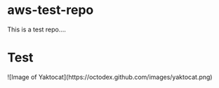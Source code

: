 # aws-test-repo
This is a test repo.... 
<h1>Test</h1>
![Image of Yaktocat](https://octodex.github.com/images/yaktocat.png)
